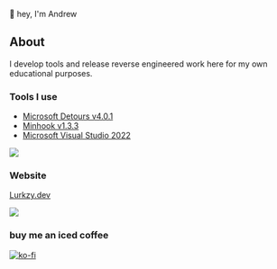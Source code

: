 👋 hey, I'm Andrew

## About
I develop tools and release reverse engineered work here for my own educational purposes.

### Tools I use
* [Microsoft Detours v4.0.1](https://github.com/microsoft/Detours)
* [Minhook v1.3.3](https://github.com/TsudaKageyu/minhook/releases/tag/v1.3.3)
* [Microsoft Visual Studio 2022](https://visualstudio.microsoft.com)
    
![](https://i.imgur.com/4M7IWwP.gif)
### Website
[Lurkzy.dev](https://www.lurkzy.dev/)

![](https://i.imgur.com/4M7IWwP.gif)
### buy me an iced coffee
[![ko-fi](https://www.ko-fi.com/img/githubbutton_sm.svg)](https://ko-fi.com/drewmarkum)
